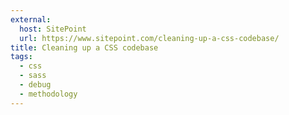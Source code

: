 ```yaml
---
external:
  host: SitePoint
  url: https://www.sitepoint.com/cleaning-up-a-css-codebase/
title: Cleaning up a CSS codebase
tags:
  - css
  - sass
  - debug
  - methodology
---
```

